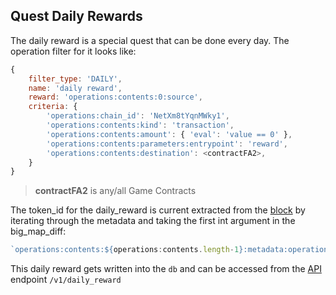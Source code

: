 ## Quest Daily Rewards

The daily reward is a special quest that can be done every day.  The operation filter for it looks like:

```js
{
    filter_type: 'DAILY',
    name: 'daily reward',
    reward: 'operations:contents:0:source',
    criteria: {
        'operations:chain_id': 'NetXm8tYqnMWky1',
        'operations:contents:kind': 'transaction',
        'operations:contents:amount': { 'eval': 'value == 0' },
        'operations:contents:parameters:entrypoint': 'reward',
        'operations:contents:destination': <contractFA2>,
    }
}   
```
> **contractFA2** is any/all Game Contracts

The token_id for the daily_reward is current extracted from the [block](./block_450404.md) by iterating through the metadata and taking the first int argument in the big_map_diff:
```js
`operations:contents:${operations:contents.length-1}:metadata:operation_result:big_map_diff:${i}:key:args:1:int`
```

This daily reward gets written into the `db` and can be accessed from the [API](./quest_api.md) endpoint `/v1/daily_reward`